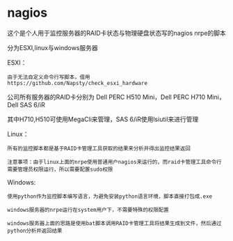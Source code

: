# nagios
这个是个人用于监控服务器的RAID卡状态与物理硬盘状态写的nagios nrpe的脚本

分为ESXI,linux与windows服务器

ESXI：

    由于无法自定义命令行写脚本，借用https://github.com/Napsty/check_esxi_hardware

公司所有服务器的RAID卡分别为 Dell PERC H510 Mini，Dell PERC H710 Mini，Dell SAS 6/iR

其中H710,H510可使用MegaCli来管理，SAS 6/iR使用lsiutil来进行管理

Linux：

    所有的监控脚本都是基于RAID卡管理工具获取的结果来分析并得出监控结果返回
    
    注意事项：由于linux上面的nrpe使用普通用户nagios来运行的，而raid卡管理工具命令行需要管理员权限运行，所以需要配置sudo权限
    
Windows:

    使用python作为监控脚本编写语言，为避免安装python语言环境，脚本直接打包成.exe
    
    windows服务器的nrpe运行在system用户下，不需要特殊的权限配置
    
    windows服务器上面的思路是使用bat脚本调用RAID卡管理工具将结果生成到文件，然后通过python分析并返回结果
    
